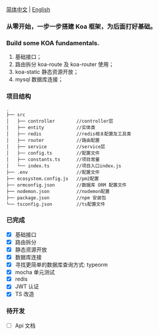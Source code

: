 [简体中文](./README.md) | [English](./README.en.md)

### 从零开始，一步一步搭建 Koa 框架，为后面打好基础。

### Build some KOA fundamentals.

1. 基础接口；
2. 路由拆分 koa-route 及 koa-router 使用；
3. koa-static 静态资源开放；
4. mysql 数据库连接；

### 项目结构

```
.
├── src
│   ├── controller        //controller层
│   ├── entity            //实体类
│   ├── redis             //redis相关配置及工具类
│   ├── router            //路由配置
│   ├── service           //service层
│   ├── config.ts         //配置文件
│   ├── constants.ts      //项目常量
│   └── index.ts          //项目入口index.js
├── .env                  //配置文件
├── ecosystem.config.js   //pm2配置
├── ormconfig.json        //数据库 ORM 配置文件
├── nodemon.json          //nodemon配置
├── package.json          //npm 安装包
└── tsconfig.json         //ts配置文件
```

### 已完成

- [x] 基础接口
- [x] 路由拆分
- [x] 静态资源开放
- [x] 数据库连接
- [x] 寻找更简单的数据库查询方式: typeorm
- [x] mocha 单元测试
- [x] redis
- [x] JWT 认证
- [x] TS 改造

### 待开发

- [ ] Api 文档
